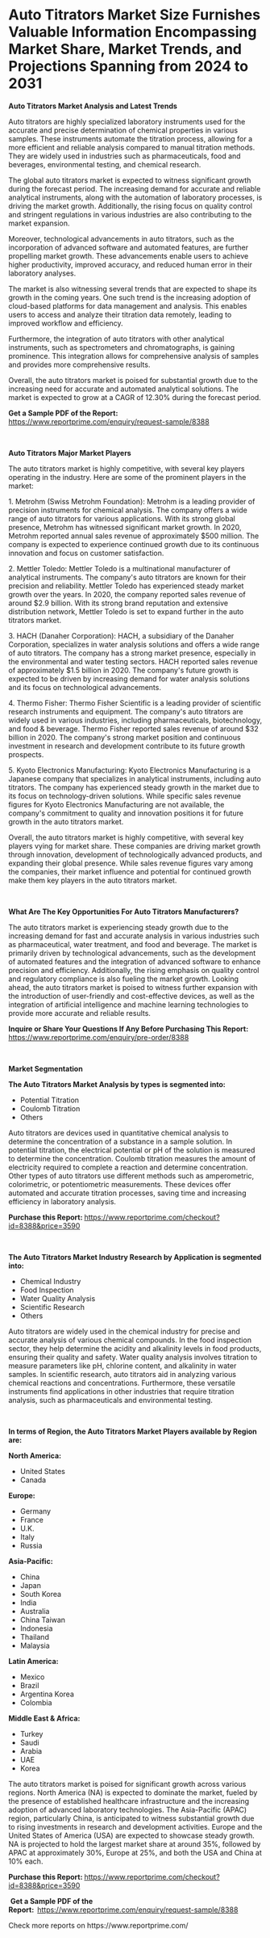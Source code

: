 <p><h1>Auto Titrators Market Size Furnishes Valuable Information Encompassing Market Share, Market Trends, and Projections Spanning from 2024 to 2031</h1></p><p><strong>Auto Titrators Market Analysis and Latest Trends</strong></p>
<p><p>Auto titrators are highly specialized laboratory instruments used for the accurate and precise determination of chemical properties in various samples. These instruments automate the titration process, allowing for a more efficient and reliable analysis compared to manual titration methods. They are widely used in industries such as pharmaceuticals, food and beverages, environmental testing, and chemical research.</p><p>The global auto titrators market is expected to witness significant growth during the forecast period. The increasing demand for accurate and reliable analytical instruments, along with the automation of laboratory processes, is driving the market growth. Additionally, the rising focus on quality control and stringent regulations in various industries are also contributing to the market expansion.</p><p>Moreover, technological advancements in auto titrators, such as the incorporation of advanced software and automated features, are further propelling market growth. These advancements enable users to achieve higher productivity, improved accuracy, and reduced human error in their laboratory analyses.</p><p>The market is also witnessing several trends that are expected to shape its growth in the coming years. One such trend is the increasing adoption of cloud-based platforms for data management and analysis. This enables users to access and analyze their titration data remotely, leading to improved workflow and efficiency.</p><p>Furthermore, the integration of auto titrators with other analytical instruments, such as spectrometers and chromatographs, is gaining prominence. This integration allows for comprehensive analysis of samples and provides more comprehensive results.</p><p>Overall, the auto titrators market is poised for substantial growth due to the increasing need for accurate and automated analytical solutions. The market is expected to grow at a CAGR of 12.30% during the forecast period.</p></p>
<p><strong>Get a Sample PDF of the Report:&nbsp;</strong> <a href="https://www.reportprime.com/enquiry/request-sample/8388">https://www.reportprime.com/enquiry/request-sample/8388</a></p>
<p>&nbsp;</p>
<p><strong>Auto Titrators Major Market Players</strong></p>
<p><p>The auto titrators market is highly competitive, with several key players operating in the industry. Here are some of the prominent players in the market:</p><p>1. Metrohm (Swiss Metrohm Foundation): Metrohm is a leading provider of precision instruments for chemical analysis. The company offers a wide range of auto titrators for various applications. With its strong global presence, Metrohm has witnessed significant market growth. In 2020, Metrohm reported annual sales revenue of approximately $500 million. The company is expected to experience continued growth due to its continuous innovation and focus on customer satisfaction.</p><p>2. Mettler Toledo: Mettler Toledo is a multinational manufacturer of analytical instruments. The company's auto titrators are known for their precision and reliability. Mettler Toledo has experienced steady market growth over the years. In 2020, the company reported sales revenue of around $2.9 billion. With its strong brand reputation and extensive distribution network, Mettler Toledo is set to expand further in the auto titrators market.</p><p>3. HACH (Danaher Corporation): HACH, a subsidiary of the Danaher Corporation, specializes in water analysis solutions and offers a wide range of auto titrators. The company has a strong market presence, especially in the environmental and water testing sectors. HACH reported sales revenue of approximately $1.5 billion in 2020. The company's future growth is expected to be driven by increasing demand for water analysis solutions and its focus on technological advancements.</p><p>4. Thermo Fisher: Thermo Fisher Scientific is a leading provider of scientific research instruments and equipment. The company's auto titrators are widely used in various industries, including pharmaceuticals, biotechnology, and food & beverage. Thermo Fisher reported sales revenue of around $32 billion in 2020. The company's strong market position and continuous investment in research and development contribute to its future growth prospects.</p><p>5. Kyoto Electronics Manufacturing: Kyoto Electronics Manufacturing is a Japanese company that specializes in analytical instruments, including auto titrators. The company has experienced steady growth in the market due to its focus on technology-driven solutions. While specific sales revenue figures for Kyoto Electronics Manufacturing are not available, the company's commitment to quality and innovation positions it for future growth in the auto titrators market.</p><p>Overall, the auto titrators market is highly competitive, with several key players vying for market share. These companies are driving market growth through innovation, development of technologically advanced products, and expanding their global presence. While sales revenue figures vary among the companies, their market influence and potential for continued growth make them key players in the auto titrators market.</p></p>
<p>&nbsp;</p>
<p><strong>What Are The Key Opportunities For Auto Titrators Manufacturers?</strong></p>
<p><p>The auto titrators market is experiencing steady growth due to the increasing demand for fast and accurate analysis in various industries such as pharmaceutical, water treatment, and food and beverage. The market is primarily driven by technological advancements, such as the development of automated features and the integration of advanced software to enhance precision and efficiency. Additionally, the rising emphasis on quality control and regulatory compliance is also fueling the market growth. Looking ahead, the auto titrators market is poised to witness further expansion with the introduction of user-friendly and cost-effective devices, as well as the integration of artificial intelligence and machine learning technologies to provide more accurate and reliable results.</p></p>
<p><strong>Inquire or Share Your Questions If Any Before Purchasing This Report:</strong> <a href="https://www.reportprime.com/enquiry/pre-order/8388">https://www.reportprime.com/enquiry/pre-order/8388</a></p>
<p>&nbsp;</p>
<p><strong>Market Segmentation</strong></p>
<p><strong>The Auto Titrators Market Analysis by types is segmented into:</strong></p>
<p><ul><li>Potential Titration</li><li>Coulomb Titration</li><li>Others</li></ul></p>
<p><p>Auto titrators are devices used in quantitative chemical analysis to determine the concentration of a substance in a sample solution. In potential titration, the electrical potential or pH of the solution is measured to determine the concentration. Coulomb titration measures the amount of electricity required to complete a reaction and determine concentration. Other types of auto titrators use different methods such as amperometric, colorimetric, or potentiometric measurements. These devices offer automated and accurate titration processes, saving time and increasing efficiency in laboratory analysis.</p></p>
<p><strong>Purchase this Report:&nbsp;</strong><a href="https://www.reportprime.com/checkout?id=8388&price=3590">https://www.reportprime.com/checkout?id=8388&price=3590</a></p>
<p>&nbsp;</p>
<p><strong>The Auto Titrators Market Industry Research by Application is segmented into:</strong></p>
<p><ul><li>Chemical Industry</li><li>Food Inspection</li><li>Water Quality Analysis</li><li>Scientific Research</li><li>Others</li></ul></p>
<p><p>Auto titrators are widely used in the chemical industry for precise and accurate analysis of various chemical compounds. In the food inspection sector, they help determine the acidity and alkalinity levels in food products, ensuring their quality and safety. Water quality analysis involves titration to measure parameters like pH, chlorine content, and alkalinity in water samples. In scientific research, auto titrators aid in analyzing various chemical reactions and concentrations. Furthermore, these versatile instruments find applications in other industries that require titration analysis, such as pharmaceuticals and environmental testing.</p></p>
<p>&nbsp;</p>
<p><strong>In terms of Region, the Auto Titrators Market Players available by Region are:</strong></p>
<p>
    <p> <strong> North America: </strong>
        <ul>
            <li>United States</li>
            <li>Canada</li>
        </ul>
        </p> 
    <p> <strong> Europe: </strong>
        <ul>
            <li>Germany</li>
            <li>France</li>
            <li>U.K.</li>
            <li>Italy</li>
            <li>Russia</li>
        </ul>
        </p> 
    <p> <strong> Asia-Pacific: </strong>
        <ul>
            <li>China</li>
            <li>Japan</li>
            <li>South Korea</li>
            <li>India</li>
            <li>Australia</li>
            <li>China Taiwan</li>
            <li>Indonesia</li>
            <li>Thailand</li>
            <li>Malaysia</li>
        </ul>
        </p> 
    <p> <strong> Latin America: </strong>
        <ul>
            <li>Mexico</li>
            <li>Brazil</li>
            <li>Argentina Korea</li>
            <li>Colombia</li>
        </ul>
        </p> 
    <p> <strong> Middle East & Africa: </strong>
        <ul>
            <li>Turkey</li>
            <li>Saudi</li>
            <li>Arabia</li>
            <li>UAE</li>
            <li>Korea</li>
        </ul>
    </p>
    </p>
<p><p>The auto titrators market is poised for significant growth across various regions. North America (NA) is expected to dominate the market, fueled by the presence of established healthcare infrastructure and the increasing adoption of advanced laboratory technologies. The Asia-Pacific (APAC) region, particularly China, is anticipated to witness substantial growth due to rising investments in research and development activities. Europe and the United States of America (USA) are expected to showcase steady growth. NA is projected to hold the largest market share at around 35%, followed by APAC at approximately 30%, Europe at 25%, and both the USA and China at 10% each.</p></p>
<p><strong>Purchase this Report: </strong><a href="https://www.reportprime.com/checkout?id=8388&price=3590">https://www.reportprime.com/checkout?id=8388&price=3590</a></p>
<p>&nbsp;<strong>Get a Sample PDF of the Report:&nbsp;&nbsp;</strong><a href="https://www.reportprime.com/enquiry/request-sample/8388">https://www.reportprime.com/enquiry/request-sample/8388</a></p>
<p><strong></strong></p>
<p>Check more reports on https://www.reportprime.com/</p>